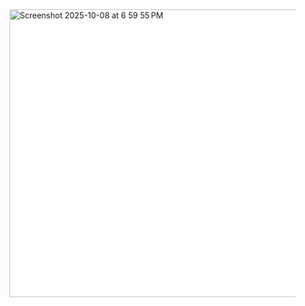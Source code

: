 <img width="821" height="507" alt="Screenshot 2025-10-08 at 6 59 55 PM" src="https://github.com/user-attachments/assets/296b5bfb-60fb-4e69-b391-5420b4828a68" />
